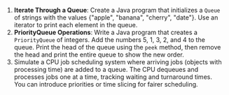 1. **Iterate Through a Queue**:
Create a Java program that initializes a `Queue` of strings with the values {"apple", "banana", "cherry", "date"}. Use an iterator to print each element in the queue.
2. **PriorityQueue Operations**:
Write a Java program that creates a `PriorityQueue` of integers. Add the numbers 5, 1, 3, 2, and 4 to the queue. Print the head of the queue using the `peek` method, then remove the head and print the entire queue to show the new order.
3. Simulate a CPU job scheduling system where arriving jobs (objects with processing time) are added to a queue. The CPU dequeues and processes jobs one at a time, tracking waiting and turnaround times. You can introduce priorities or time slicing for fairer scheduling.